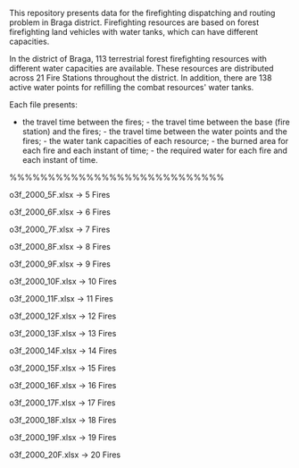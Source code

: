 This repository presents data for the firefighting dispatching and routing problem in Braga district.
Firefighting resources are based on forest firefighting land vehicles with water tanks, which can have different capacities. 

In the district of Braga, 113 terrestrial forest firefighting resources with different water capacities are available. These resources are distributed across 21 Fire Stations throughout the district. In addition, there are 138 active water points for refilling the combat resources' water tanks.

Each file presents:
- the travel time between the fires; - the travel time between the base (fire station) and the fires; - the travel time between the water points and the fires; - the water tank capacities of each resource; - the burned area for each fire and each instant of time; - the required water for each fire and each instant of time.
  
%%%%%%%%%%%%%%%%%%%%%%%%%%%% 

o3f_2000_5F.xlsx -> 5 Fires 

o3f_2000_6F.xlsx -> 6 Fires 

o3f_2000_7F.xlsx -> 7 Fires 

o3f_2000_8F.xlsx -> 8 Fires

o3f_2000_9F.xlsx -> 9 Fires 

o3f_2000_10F.xlsx -> 10 Fires

o3f_2000_11F.xlsx -> 11 Fires 

o3f_2000_12F.xlsx -> 12 Fires

o3f_2000_13F.xlsx -> 13 Fires 

o3f_2000_14F.xlsx -> 14 Fires

o3f_2000_15F.xlsx -> 15 Fires 

o3f_2000_16F.xlsx -> 16 Fires

o3f_2000_17F.xlsx -> 17 Fires 

o3f_2000_18F.xlsx -> 18 Fires

o3f_2000_19F.xlsx -> 19 Fires 

o3f_2000_20F.xlsx -> 20 Fires

